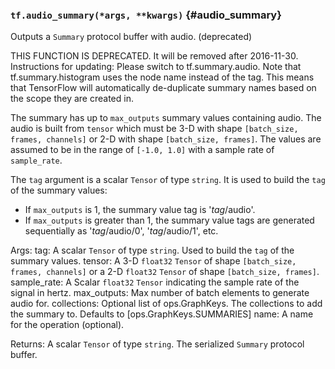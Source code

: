 ### `tf.audio_summary(*args, **kwargs)` {#audio_summary}

Outputs a `Summary` protocol buffer with audio. (deprecated)

THIS FUNCTION IS DEPRECATED. It will be removed after 2016-11-30.
Instructions for updating:
Please switch to tf.summary.audio. Note that tf.summary.histogram uses the node name instead of the tag. This means that TensorFlow will automatically de-duplicate summary names based on the scope they are created in.

  The summary has up to `max_outputs` summary values containing audio. The
  audio is built from `tensor` which must be 3-D with shape `[batch_size,
  frames, channels]` or 2-D with shape `[batch_size, frames]`. The values are
  assumed to be in the range of `[-1.0, 1.0]` with a sample rate of
  `sample_rate`.

  The `tag` argument is a scalar `Tensor` of type `string`.  It is used to
  build the `tag` of the summary values:

  *  If `max_outputs` is 1, the summary value tag is '*tag*/audio'.
  *  If `max_outputs` is greater than 1, the summary value tags are
     generated sequentially as '*tag*/audio/0', '*tag*/audio/1', etc.

  Args:
    tag: A scalar `Tensor` of type `string`. Used to build the `tag`
      of the summary values.
    tensor: A 3-D `float32` `Tensor` of shape `[batch_size, frames, channels]`
      or a 2-D `float32` `Tensor` of shape `[batch_size, frames]`.
    sample_rate: A Scalar `float32` `Tensor` indicating the sample rate of the
      signal in hertz.
    max_outputs: Max number of batch elements to generate audio for.
    collections: Optional list of ops.GraphKeys.  The collections to add the
      summary to.  Defaults to [ops.GraphKeys.SUMMARIES]
    name: A name for the operation (optional).

  Returns:
    A scalar `Tensor` of type `string`. The serialized `Summary` protocol
    buffer.

